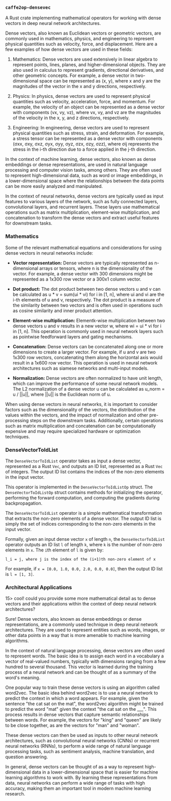 ### `caffe2op-densevec`

A Rust crate implementing mathematical operators
for working with dense vectors in deep neural
network architectures.

Dense vectors, also known as Euclidean vectors or
geometric vectors, are commonly used in
mathematics, physics, and engineering to represent
physical quantities such as velocity, force, and
displacement. Here are a few examples of how dense
vectors are used in these fields:

1. Mathematics: Dense vectors are used extensively
in linear algebra to represent points, lines,
planes, and higher-dimensional objects. They are
also used in calculus to represent gradients,
directional derivatives, and other geometric
concepts. For example, a dense vector in
two-dimensional space can be represented as (x,
y), where x and y are the magnitudes of the vector
in the x and y directions, respectively.

2. Physics: In physics, dense vectors are used to
represent physical quantities such as velocity,
acceleration, force, and momentum. For example,
the velocity of an object can be represented as
a dense vector with components (vx, vy, vz), where
vx, vy, and vz are the magnitudes of the velocity
in the x, y, and z directions, respectively.

3. Engineering: In engineering, dense vectors are
used to represent physical quantities such as
stress, strain, and deformation. For example,
a stress tensor can be represented as a dense
vector with components (σxx, σxy, σxz, σyx, σyy,
σyz, σzx, σzy, σzz), where σij represents the
stress in the i-th direction due to a force
applied in the j-th direction.

In the context of machine learning, dense vectors,
also known as dense embeddings or dense
representations, are used in natural language
processing and computer vision tasks, among
others. They are often used to represent
high-dimensional data, such as word or image
embeddings, in a lower-dimensional space where the
relationships between the data points can be more
easily analyzed and manipulated.

In the context of neural networks, dense vectors
are typically used as input features to various
layers of the network, such as fully connected
layers, convolutional layers, and recurrent
layers. These layers use mathematical operations
such as matrix multiplication, element-wise
multiplication, and concatenation to transform the
dense vectors and extract useful features for
downstream tasks.

### Mathematics

Some of the relevant mathematical equations and
considerations for using dense vectors in neural
networks include:

- **Vector representation:** Dense vectors are
  typically represented as n-dimensional arrays or
  tensors, where n is the dimensionality of the
  vector. For example, a dense vector with 300
  dimensions might be represented as a 1x300 row
  vector or a 300x1 column vector.

- **Dot product:** The dot product between two
  dense vectors u and v can be calculated as
  u * v = sum(ui * vi) for i in [1, n], where ui
  and vi are the i-th elements of u and v,
  respectively. The dot product is a measure of
  the similarity between two vectors and is often
  used in operations such as cosine similarity and
  inner product attention.

- **Element-wise multiplication:** Elementk-wise
  multiplication between two dense vectors u and
  v results in a new vector w, where wi = ui * vi
  for i in [1, n]. This operation is commonly used
  in neural network layers such as pointwise
  feedforward layers and gating mechanisms.

- **Concatenation:** Dense vectors can be
  concatenated along one or more dimensions to
  create a larger vector. For example, if u and
  v are two 1x300 row vectors, concatenating them
  along the horizontal axis would result in
  a 1x600 row vector. This operation is used in
  neural network architectures such as siamese
  networks and multi-input models.

- **Normalization:** Dense vectors are often
  normalized to have unit length, which can
  improve the performance of some neural network
  models. The L2 normalization of a dense vector
  u can be calculated as u_norm = u / ||u||, where
  ||u|| is the Euclidean norm of u.

When using dense vectors in neural networks, it is
important to consider factors such as the
dimensionality of the vectors, the distribution of
the values within the vectors, and the impact of
normalization and other pre-processing steps on
the downstream tasks. Additionally, certain
operations such as matrix multiplication and
concatenation can be computationally expensive and
may require specialized hardware or optimization
techniques.

### DenseVectorToIdList

The `DenseVectorToIdList` operator takes as input
a dense vector, represented as a Rust `Vec`, and
outputs an ID list, represented as a Rust `Vec` of
integers. The output ID list contains the indices
of the non-zero elements in the input vector.

This operator is implemented in the
`DenseVectorToIdListOp` struct. The
`DenseVectorToIdListOp` struct contains methods
for initializing the operator, performing the
forward computation, and computing the gradients
during backpropagation.

The `DenseVectorToIdList` operator is a simple
mathematical transformation that extracts the
non-zero elements of a dense vector. The output ID
list is simply the set of indices corresponding to
the non-zero elements in the input vector.

Formally, given an input dense vector `x` of
length `n`, the `DenseVectorToIdList` operator
outputs an ID list `l` of length `k`, where `k` is
the number of non-zero elements in `x`. The `i`th
element of `l` is given by:

```
l_i = j, where j is the index of the (i+1)th non-zero element of x
```

For example, if 
`x = [0.0, 1.0, 0.0, 2.0, 0.0, 0.0]`, 
then the output ID list is `l = [1, 3]`.

### Architectural Applications

15> cool! could you provide some more mathematical
detail as to dense vectors and their applications
within the context of deep neural network
architectures?

Sure! Dense vectors, also known as dense
embeddings or dense representations, are
a commonly used technique in deep neural network
architectures. They are used to represent entities
such as words, images, or other data points in
a way that is more amenable to machine learning
algorithms.

In the context of natural language processing,
dense vectors are often used to represent
words. The basic idea is to assign each word in
a vocabulary a vector of real-valued numbers,
typically with dimensions ranging from a few
hundred to several thousand. This vector is
learned during the training process of a neural
network and can be thought of as a summary of the
word's meaning.

One popular way to train these dense vectors is
using an algorithm called word2vec. The basic idea
behind word2vec is to use a neural network to
predict the context in which a word appears. For
example, given the sentence "the cat sat on the
mat", the word2vec algorithm might be trained to
predict the word "mat" given the context "the cat
sat on the ___". This process results in dense
vectors that capture semantic relationships
between words. For example, the vectors for "king"
and "queen" are likely to be close together, as
are the vectors for "man" and "woman".

These dense vectors can then be used as inputs to
other neural network architectures, such as
convolutional neural networks (CNNs) or recurrent
neural networks (RNNs), to perform a wide range of
natural language processing tasks, such as
sentiment analysis, machine translation, and
question answering.

In general, dense vectors can be thought of as
a way to represent high-dimensional data in
a lower-dimensional space that is easier for
machine learning algorithms to work with. By
learning these representations from data, neural
networks can perform a wide range of tasks with
high accuracy, making them an important tool in
modern machine learning research.
